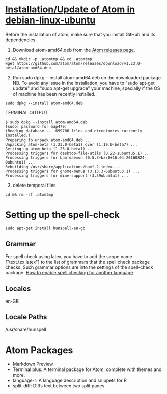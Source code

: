 # [Installation/Update of Atom in debian-linux-ubuntu](https://github.com/atom/atom#debian-linux-ubuntu)


Before the installation of atom, make sure that you install GitHub and its dependencies.

1. Download atom-amd64.deb from the [Atom releases page](https://github.com/atom/atom/releases).
```
cd && mkdir -p .atomtmp && cd .atomtmp
wget https://github.com/atom/atom/releases/download/v1.23.0-beta1/atom-amd64.deb
```
2. Run sudo dpkg --install atom-amd64.deb on the downloaded package.
NB. To avoid any issue in the installation, you have to "sudo apt-get update" and 
"sudo apt-get upgrade" your machine, specially if the OS of machine has been recently
installed.

```
sudo dpkg --install atom-amd64.deb
```

TERMINAL OUTPUT
```
$ sudo dpkg --install atom-amd64.deb
[sudo] password for map479: 
(Reading database ... 699706 files and directories currently installed.)
Preparing to unpack atom-amd64.deb ...
Unpacking atom-beta (1.23.0-beta1) over (1.19.0-beta7) ...
Setting up atom-beta (1.23.0-beta1) ...
Processing triggers for desktop-file-utils (0.22-1ubuntu5.1) ...
Processing triggers for bamfdaemon (0.5.3~bzr0+16.04.20160824-0ubuntu1) ...
Rebuilding /usr/share/applications/bamf-2.index...
Processing triggers for gnome-menus (3.13.3-6ubuntu3.1) ...
Processing triggers for mime-support (3.59ubuntu1) ...
```


3. delete temporal files
```
cd && rm -rf .atomtmp
```


# Setting up the spell-check


```
sudo apt-get install hunspell-en-gb
```


## Grammar
For spell check using latex, you  have to add the scope name ["text.tex.latex"]
to the list of grammars that the spell check package checks. Such grammar options
are into the settings of the spell-check package.
[How to enable spell checking for another language](https://discuss.atom.io/t/how-to-enable-spell-checking-for-another-language/4895/4)


## Locales
en-GB

## Locale Paths
/usr/share/hunspell





# Atom Packages

- Markdown Preview  
- Terminal plus: A terminal package for Atom, complete with themes and more.  
- language-r: A language description and snippets for R  
- split-diff: Diffs text between two split panes.
